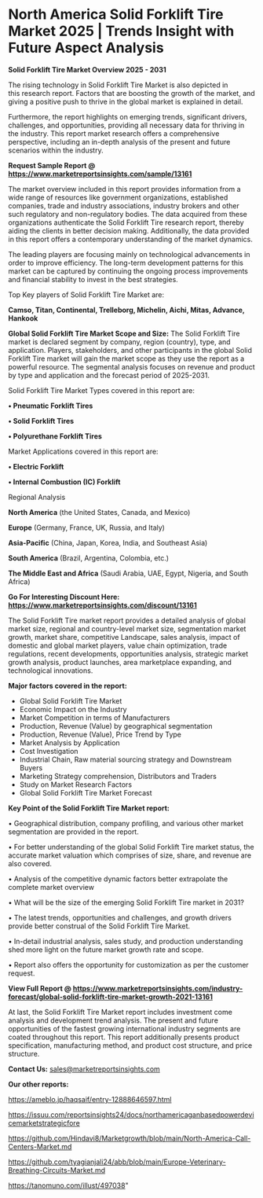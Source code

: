  # North America Solid Forklift Tire Market 2025 | Trends Insight with Future Aspect Analysis

<Strong> Solid Forklift Tire Market Overview 2025 - 2031</strong>

The rising technology in Solid Forklift Tire Market is also depicted in this research report. Factors that are boosting the growth of the market, and giving a positive push to thrive in the global market is explained in detail.

Furthermore, the report highlights on emerging trends, significant drivers, challenges, and opportunities, providing all necessary data for thriving in the industry. This report market research offers a comprehensive perspective, including an in-depth analysis of the present and future scenarios within the industry.

<strong>Request Sample Report @ <a href=https://www.marketreportsinsights.com/sample/13161>https://www.marketreportsinsights.com/sample/13161</a></strong>

The market overview included in this report provides information from a wide range of resources like government organizations, established companies, trade and industry associations, industry brokers and other such regulatory and non-regulatory bodies. The data acquired from these organizations authenticate the Solid Forklift Tire research report, thereby aiding the clients in better decision making. Additionally, the data provided in this report offers a contemporary understanding of the market dynamics.

The leading players are focusing mainly on technological advancements in order to improve efficiency. The long-term development patterns for this market can be captured by continuing the ongoing process improvements and financial stability to invest in the best strategies.

Top Key players of Solid Forklift Tire Market are:

<strong>Camso, Titan, Continental, Trelleborg, Michelin, Aichi, Mitas, Advance, Hankook</strong>

<strong><b>Global Solid Forklift Tire Market Scope and Size:</b></strong>
The Solid Forklift Tire market is declared segment by company, region (country), type, and application. Players, stakeholders, and other participants in the global Solid Forklift Tire market will gain the market scope as they use the report as a powerful resource. The segmental analysis focuses on revenue and product by type and application and the forecast period of 2025-2031.

Solid Forklift Tire Market Types covered in this report are:

<strong>• Pneumatic Forklift Tires

• Solid Forklift Tires

• Polyurethane Forklift Tires</strong>

Market Applications covered in this report are:

<strong>• Electric Forklift

• Internal Combustion (IC) Forklift</strong> 

Regional Analysis

<strong>North America</strong> (the United States, Canada, and Mexico)

<strong>Europe</strong> (Germany, France, UK, Russia, and Italy)

<strong>Asia-Pacific</strong> (China, Japan, Korea, India, and Southeast Asia)

<strong>South America</strong> (Brazil, Argentina, Colombia, etc.)

<strong>The Middle East and Africa</strong> (Saudi Arabia, UAE, Egypt, Nigeria, and South Africa)

<strong>Go For Interesting Discount Here: <a href=https://www.marketreportsinsights.com/discount/13161>https://www.marketreportsinsights.com/discount/13161</a></strong>

The Solid Forklift Tire market report provides a detailed analysis of global market size, regional and country-level market size, segmentation market growth, market share, competitive Landscape, sales analysis, impact of domestic and global market players, value chain optimization, trade regulations, recent developments, opportunities analysis, strategic market growth analysis, product launches, area marketplace expanding, and technological innovations.

<strong><b>Major factors covered in the report:</b></strong>
<ul>
  <li>Global Solid Forklift Tire Market </li>
  <li>Economic Impact on the Industry</li>
  <li>Market Competition in terms of Manufacturers</li>
  <li>Production, Revenue (Value) by geographical segmentation</li>
  <li>Production, Revenue (Value), Price Trend by Type</li>
  <li>Market Analysis by Application</li>
  <li>Cost Investigation</li>
  <li>Industrial Chain, Raw material sourcing strategy and Downstream Buyers</li>
  <li>Marketing Strategy comprehension, Distributors and Traders</li>
  <li>Study on Market Research Factors</li>
  <li>Global Solid Forklift Tire Market Forecast</li>
</ul>

<strong><b>Key Point of the Solid Forklift Tire Market report:</b></strong>

• Geographical distribution, company profiling, and various other market segmentation are provided in the report.

• For better understanding of the global Solid Forklift Tire market status, the accurate market valuation which comprises of size, share, and revenue are also covered.

• Analysis of the competitive dynamic factors better extrapolate the complete market overview

• What will be the size of the emerging Solid Forklift Tire market in 2031?

• The latest trends, opportunities and challenges, and growth drivers provide better construal of the Solid Forklift Tire Market.

• In-detail industrial analysis, sales study, and production understanding shed more light on the future market growth rate and scope.

• Report also offers the opportunity for customization as per the customer request.

<strong><b>View Full Report @ <a href=https://www.marketreportsinsights.com/industry-forecast/global-solid-forklift-tire-market-growth-2021-13161>https://www.marketreportsinsights.com/industry-forecast/global-solid-forklift-tire-market-growth-2021-13161</a></b></strong>


At last, the Solid Forklift Tire Market report includes investment come analysis and development trend analysis. The present and future opportunities of the fastest growing international industry segments are coated throughout this report. This report additionally presents product specification, manufacturing method, and product cost structure, and price structure.

<strong>Contact Us:</strong>
sales@marketreportsinsights.com

<strong>Our other reports:</strong>

<a href=https://ameblo.jp/haqsaif/entry-12888646597.html>https://ameblo.jp/haqsaif/entry-12888646597.html</a>

<a href=https://issuu.com/reportsinsights24/docs/northamericaganbasedpowerdevicemarketstrategicfore>https://issuu.com/reportsinsights24/docs/northamericaganbasedpowerdevicemarketstrategicfore</a>

<a href=https://github.com/Hindavi8/Marketgrowth/blob/main/North-America-Call-Centers-Market.md>https://github.com/Hindavi8/Marketgrowth/blob/main/North-America-Call-Centers-Market.md</a>

<a href=https://github.com/tyagianjali24/abb/blob/main/Europe-Veterinary-Breathing-Circuits-Market.md>https://github.com/tyagianjali24/abb/blob/main/Europe-Veterinary-Breathing-Circuits-Market.md</a>

<a href=https://tanomuno.com/illust/497038>https://tanomuno.com/illust/497038</a>"
